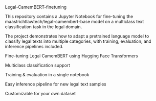 Legal-CamemBERT-finetuning

This repository contains a Jupyter Notebook for fine-tuning the maastrichtlawtech/legal-camembert-base
 model on a multiclass text classification task in the legal domain.

The project demonstrates how to adapt a pretrained language model to classify legal texts into multiple categories, with training, evaluation, and inference pipelines included.



Fine-tuning Legal CamemBERT using Hugging Face Transformers

Multiclass classification support

Training & evaluation in a single notebook

Easy inference pipeline for new legal text samples

Customizable for your own dataset
